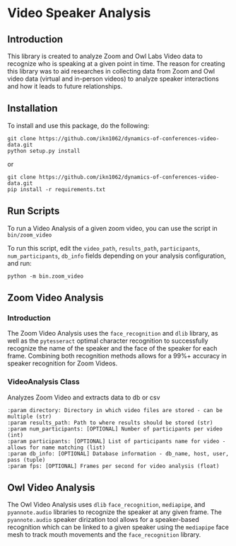 # Video Speaker Analysis

## Introduction

This library is created to analyze Zoom and Owl Labs Video data to recognize who is speaking
at a given point in time. The reason for creating this library was to aid researches in collecting
data from Zoom and Owl video data (virtual and in-person videos) to analyze speaker interactions
and how it leads to future relationships.

## Installation
To install and use this package, do the following:

```angular2html
git clone https://github.com/ikn1062/dynamics-of-conferences-video-data.git
python setup.py install
```
or
```angular2html
git clone https://github.com/ikn1062/dynamics-of-conferences-video-data.git
pip install -r requirements.txt
```

## Run Scripts
To run a Video Analysis of a given zoom video, you can use the script in `bin/zoom_video`

To run this script, edit the `video_path`, `results_path`, `participants`, `num_participants`,
`db_info` fields depending on your analysis configuration, and run:
```angular2html
python -m bin.zoom_video
```

## Zoom Video Analysis
### Introduction
The Zoom Video Analysis uses the `face_recognition` and `dlib` library, as well as the 
`pytesseract` optimal character recognition to successfully recognize the name of the 
speaker and the face of the speaker for each frame. Combining both recognition methods allows
for a 99%+ accuracy in speaker recognition for Zoom Videos.

### VideoAnalysis Class
Analyzes Zoom Video and extracts data to db or csv
```
:param directory: Directory in which video files are stored - can be multiple (str)
:param results_path: Path to where results should be stored (str)
:param num_participants: [OPTIONAL] Number of participants per video (int)
:param participants: [OPTIONAL] List of participants name for video - allows for name matching (list)
:param db_info: [OPTIONAL] Database information - db_name, host, user, pass (tuple)
:param fps: [OPTIONAL] Frames per second for video analysis (float)
```


## Owl Video Analysis
The Owl Video Analysis uses `dlib` `face_recognition`, `mediapipe`, and `pyannote.audio` libraries
to recognize the speaker at any given frame. The `pyannote.audio` speaker dirization tool allows 
for a speaker-based recognition which can be linked to a given speaker using the `mediapipe`
face mesh to track mouth movements and the `face_recognition` library.
